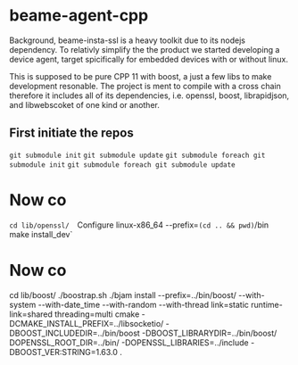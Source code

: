 # beame-agent-cpp
Background, beame-insta-ssl is a heavy toolkit due to its nodejs dependency. To relativly simplify the the product we started developing a device agent, target spicifically for embedded devices with or without linux. 

This is supposed to be pure CPP 11 with boost, a just a few libs to make development resonable. The project is ment to compile with a cross chain therefore it includes all of its dependencies, i.e. openssl, boost, librapidjson, and libwebscoket of one kind or another. 



## First initiate the repos
``git submodule init``
``git submodule update``
``git submodule foreach git submodule init``
``git submodule foreach git submodule update``

# Now co
`cd lib/openssl/ 
`Configure linux-x86_64 --prefix=`(cd .. && pwd)`/bin
make install_dev`

# Now co
cd lib/boost/
./boostrap.sh
./bjam install --prefix=../bin/boost/ --with-system --with-date_time --with-random --with-thread link=static runtime-link=shared threading=multi
cmake -DCMAKE_INSTALL_PREFIX=../libsocketio/ -DBOOST_INCLUDEDIR=../bin/boost -DBOOST_LIBRARYDIR=../bin/boost/ DOPENSSL_ROOT_DIR=../bin/ -DOPENSSL_LIBRARIES=../include -DBOOST_VER:STRING=1.63.0 . 
